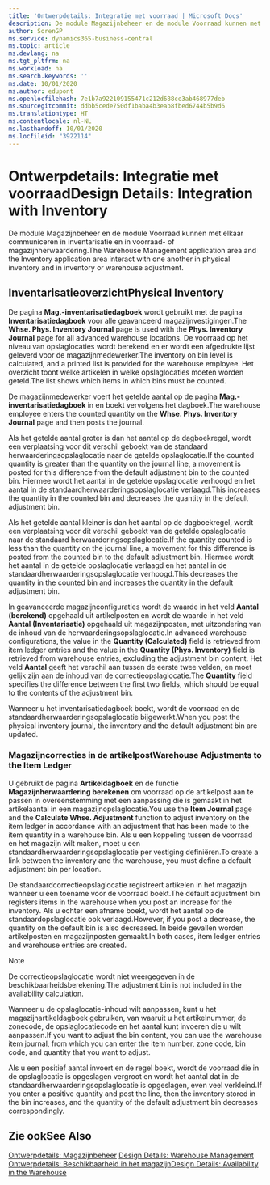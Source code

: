 ```yaml
---
title: 'Ontwerpdetails: Integratie met voorraad | Microsoft Docs'
description: De module Magazijnbeheer en de module Voorraad kunnen met elkaar communiceren in inventarisatie en in voorraad- of magazijnherwaardering.
author: SorenGP
ms.service: dynamics365-business-central
ms.topic: article
ms.devlang: na
ms.tgt_pltfrm: na
ms.workload: na
ms.search.keywords: ''
ms.date: 10/01/2020
ms.author: edupont
ms.openlocfilehash: 7e1b7a922109155471c212d688ce3ab468977deb
ms.sourcegitcommit: ddbb5cede750df1baba4b3eab8fbed6744b5b9d6
ms.translationtype: HT
ms.contentlocale: nl-NL
ms.lasthandoff: 10/01/2020
ms.locfileid: "3922114"
---
```

# <a name="design-details-integration-with-inventory"></a><span data-ttu-id="7ccac-103">Ontwerpdetails: Integratie met voorraad</span><span class="sxs-lookup"><span data-stu-id="7ccac-103">Design Details: Integration with Inventory</span></span>
<span data-ttu-id="7ccac-104">De module Magazijnbeheer en de module Voorraad kunnen met elkaar communiceren in inventarisatie en in voorraad- of magazijnherwaardering.</span><span class="sxs-lookup"><span data-stu-id="7ccac-104">The Warehouse Management application area and the Inventory application area interact with one another in physical inventory and in inventory or warehouse adjustment.</span></span>  
  
## <a name="physical-inventory"></a><span data-ttu-id="7ccac-105">Inventarisatieoverzicht</span><span class="sxs-lookup"><span data-stu-id="7ccac-105">Physical Inventory</span></span>  
 <span data-ttu-id="7ccac-106">De pagina **Mag.-inventarisatiedagboek** wordt gebruikt met de pagina **Inventarisatiedagboek** voor alle geavanceerd magazijnvestigingen.</span><span class="sxs-lookup"><span data-stu-id="7ccac-106">The **Whse. Phys. Inventory Journal** page is used with the **Phys. Inventory Journal** page for all advanced warehouse locations.</span></span> <span data-ttu-id="7ccac-107">De voorraad op het niveau van opslaglocaties wordt berekend en er wordt een afgedrukte lijst geleverd voor de magazijnmedewerker.</span><span class="sxs-lookup"><span data-stu-id="7ccac-107">The inventory on bin level is calculated, and a printed list is provided for the warehouse employee.</span></span> <span data-ttu-id="7ccac-108">Het overzicht toont welke artikelen in welke opslaglocaties moeten worden geteld.</span><span class="sxs-lookup"><span data-stu-id="7ccac-108">The list shows which items in which bins must be counted.</span></span>  
  
 <span data-ttu-id="7ccac-109">De magazijnmedewerker voert het getelde aantal op de pagina **Mag.-inventarisatiedagboek** in en boekt vervolgens het dagboek.</span><span class="sxs-lookup"><span data-stu-id="7ccac-109">The warehouse employee enters the counted quantity on the **Whse. Phys. Inventory Journal** page and then posts the journal.</span></span>  
  
 <span data-ttu-id="7ccac-110">Als het getelde aantal groter is dan het aantal op de dagboekregel, wordt een verplaatsing voor dit verschil geboekt van de standaard herwaarderingsopslaglocatie naar de getelde opslaglocatie.</span><span class="sxs-lookup"><span data-stu-id="7ccac-110">If the counted quantity is greater than the quantity on the journal line, a movement is posted for this difference from the default adjustment bin to the counted bin.</span></span> <span data-ttu-id="7ccac-111">Hiermee wordt het aantal in de getelde opslaglocatie verhoogd en het aantal in de standaardherwaarderingsopslaglocatie verlaagd.</span><span class="sxs-lookup"><span data-stu-id="7ccac-111">This increases the quantity in the counted bin and decreases the quantity in the default adjustment bin.</span></span>  
  
 <span data-ttu-id="7ccac-112">Als het getelde aantal kleiner is dan het aantal op de dagboekregel, wordt een verplaatsing voor dit verschil geboekt van de getelde opslaglocatie naar de standaard herwaarderingsopslaglocatie.</span><span class="sxs-lookup"><span data-stu-id="7ccac-112">If the quantity counted is less than the quantity on the journal line, a movement for this difference is posted from the counted bin to the default adjustment bin.</span></span> <span data-ttu-id="7ccac-113">Hiermee wordt het aantal in de getelde opslaglocatie verlaagd en het aantal in de standaardherwaarderingsopslaglocatie verhoogd.</span><span class="sxs-lookup"><span data-stu-id="7ccac-113">This decreases the quantity in the counted bin and increases the quantity in the default adjustment bin.</span></span>  
  
 <span data-ttu-id="7ccac-114">In geavanceerde magazijnconfiguraties wordt de waarde in het veld **Aantal (berekend)** opgehaald uit artikelposten en wordt de waarde in het veld **Aantal (Inventarisatie)** opgehaald uit magazijnposten, met uitzondering van de inhoud van de herwaarderingsopslaglocatie.</span><span class="sxs-lookup"><span data-stu-id="7ccac-114">In advanced warehouse configurations, the value in the **Quantity (Calculated)** field is retrieved from item ledger entries and the value in the **Quantity (Phys. Inventory)** field is retrieved from warehouse entries, excluding the adjustment bin content.</span></span> <span data-ttu-id="7ccac-115">Het veld **Aantal** geeft het verschil aan tussen de eerste twee velden, en moet gelijk zijn aan de inhoud van de correctieopslaglocatie.</span><span class="sxs-lookup"><span data-stu-id="7ccac-115">The **Quantity** field specifies the difference between the first two fields, which should be equal to the contents of the adjustment bin.</span></span>  
  
 <span data-ttu-id="7ccac-116">Wanneer u het inventarisatiedagboek boekt, wordt de voorraad en de standaardherwaarderingsopslaglocatie bijgewerkt.</span><span class="sxs-lookup"><span data-stu-id="7ccac-116">When you post the physical inventory journal, the inventory and the default adjustment bin are updated.</span></span>  
  
### <a name="warehouse-adjustments-to-the-item-ledger"></a><span data-ttu-id="7ccac-117">Magazijncorrecties in de artikelpost</span><span class="sxs-lookup"><span data-stu-id="7ccac-117">Warehouse Adjustments to the Item Ledger</span></span>  
 <span data-ttu-id="7ccac-118">U gebruikt de pagina **Artikeldagboek** en de functie **Magazijnherwaardering berekenen** om voorraad op de artikelpost aan te passen in overeenstemming met een aanpassing die is gemaakt in het artikelaantal in een magazijnopslaglocatie.</span><span class="sxs-lookup"><span data-stu-id="7ccac-118">You use the **Item Journal** page and the **Calculate Whse. Adjustment** function to adjust inventory on the item ledger in accordance with an adjustment that has been made to the item quantity in a warehouse bin.</span></span> <span data-ttu-id="7ccac-119">Als u een koppeling tussen de voorraad en het magazijn wilt maken, moet u een standaardherwaarderingsopslaglocatie per vestiging definiëren.</span><span class="sxs-lookup"><span data-stu-id="7ccac-119">To create a link between the inventory and the warehouse, you must define a default adjustment bin per location.</span></span>  
  
 <span data-ttu-id="7ccac-120">De standaardcorrectieopslaglocatie registreert artikelen in het magazijn wanneer u een toename voor de voorraad boekt.</span><span class="sxs-lookup"><span data-stu-id="7ccac-120">The default adjustment bin registers items in the warehouse when you post an increase for the inventory.</span></span> <span data-ttu-id="7ccac-121">Als u echter een afname boekt, wordt het aantal op de standaardopslaglocatie ook verlaagd.</span><span class="sxs-lookup"><span data-stu-id="7ccac-121">However, if you post a decrease, the quantity on the default bin is also decreased.</span></span> <span data-ttu-id="7ccac-122">In beide gevallen worden artikelposten en magazijnposten gemaakt.</span><span class="sxs-lookup"><span data-stu-id="7ccac-122">In both cases, item ledger entries and warehouse entries are created.</span></span>  
  
> [!NOTE]  
>  <span data-ttu-id="7ccac-123">De correctieopslaglocatie wordt niet weergegeven in de beschikbaarheidsberekening.</span><span class="sxs-lookup"><span data-stu-id="7ccac-123">The adjustment bin is not included in the availability calculation.</span></span>  
  
 <span data-ttu-id="7ccac-124">Wanneer u de opslaglocatie-inhoud wilt aanpassen, kunt u het magazijnartikeldagboek gebruiken, van waaruit u het artikelnummer, de zonecode, de opslaglocatiecode en het aantal kunt invoeren die u wilt aanpassen.</span><span class="sxs-lookup"><span data-stu-id="7ccac-124">If you want to adjust the bin content, you can use the warehouse item journal, from which you can enter the item number, zone code, bin code, and quantity that you want to adjust.</span></span>  
  
 <span data-ttu-id="7ccac-125">Als u een positief aantal invoert en de regel boekt, wordt de voorraad die in de opslaglocatie is opgeslagen vergroot en wordt het aantal dat in de standaardherwaarderingsopslaglocatie is opgeslagen, even veel verkleind.</span><span class="sxs-lookup"><span data-stu-id="7ccac-125">If you enter a positive quantity and post the line, then the inventory stored in the bin increases, and the quantity of the default adjustment bin decreases correspondingly.</span></span>  
  
## <a name="see-also"></a><span data-ttu-id="7ccac-126">Zie ook</span><span class="sxs-lookup"><span data-stu-id="7ccac-126">See Also</span></span>  
 <span data-ttu-id="7ccac-127">[Ontwerpdetails: Magazijnbeheer](design-details-warehouse-management.md) </span><span class="sxs-lookup"><span data-stu-id="7ccac-127">[Design Details: Warehouse Management](design-details-warehouse-management.md) </span></span>  
 [<span data-ttu-id="7ccac-128">Ontwerpdetails: Beschikbaarheid in het magazijn</span><span class="sxs-lookup"><span data-stu-id="7ccac-128">Design Details: Availability in the Warehouse</span></span>](design-details-availability-in-the-warehouse.md)